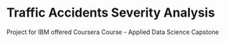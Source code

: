 # Traffic Accidents Severity Analysis
Project for IBM offered Coursera Course - Applied Data Science Capstone
